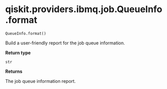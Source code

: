 # qiskit.providers.ibmq.job.QueueInfo.format

`QueueInfo.format()`

Build a user-friendly report for the job queue information.

**Return type**

`str`

**Returns**

The job queue information report.
